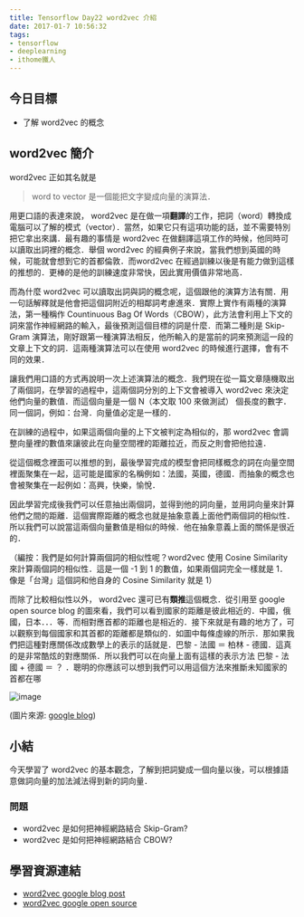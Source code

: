 ```yaml
---
title: Tensorflow Day22 word2vec 介紹
date: 2017-01-7 10:56:32
tags:
- tensorflow
- deeplearning
- ithome鐵人
---
```


## 今日目標

- 了解 word2vec 的概念

<!--more-->

## word2vec 簡介

word2vec 正如其名就是 

> word to vector 是一個能把文字變成向量的演算法．

用更口語的表達來說，
word2vec 是在做一項**翻譯**的工作，把詞（word）轉換成電腦可以了解的模式（vector）．當然，如果它只有這項功能的話，並不需要特別把它拿出來講．最有趣的事情是 word2vec 在做翻譯這項工作的時候，他同時可以讀取出詞裡的概念．舉個 word2vec 的經典例子來說，當我們想到英國的時候，可能就會想到它的首都倫敦．而word2vec
在經過訓練以後是有能力做到這樣的推想的．更棒的是他的訓練速度非常快，因此實用價值非常地高．

而為什麼 word2vec 可以讀取出詞與詞的概念呢，這個跟他的演算方法有關．用一句話解釋就是他會把這個詞附近的相鄰詞考慮進來．實際上實作有兩種的演算法，第一種稱作 Countinuous Bag Of Words（CBOW），此方法會利用上下文的詞來當作神經網路的輸入，最後預測這個目標的詞是什麼．而第二種則是 Skip-Gram 演算法，剛好跟第一種演算法相反，他所輸入的是當前的詞來預測這一段的文章上下文的詞．這兩種演算法可以在使用 word2vec 的時候進行選擇，會有不同的效果．


讓我們用口語的方式再說明一次上述演算法的概念．我們現在從一篇文章隨機取出了兩個詞，在學習的過程中，這兩個詞分別的上下文會被導入 word2vec 來決定他們向量的數值．而這個向量是一個 N（本文取 100 來做測試） 個長度的數字．同一個詞，例如：台灣．向量值必定是一樣的．

在訓練的過程中，如果這兩個向量的上下文被判定為相似的，那 word2vec 會調整向量裡的數值來讓彼此在向量空間裡的距離拉近，而反之則會把他拉遠．

從這個概念裡面可以推想的到，最後學習完成的模型會把同樣概念的詞在向量空間裡面聚集在一起，這可能是國家的名稱例如：法國，英國，德國．而抽象的概念也會被聚集在一起例如：高興，快樂，愉悅．

因此學習完成後我們可以任意抽出兩個詞，並得到他的詞向量，並用詞向量來計算他們之間的距離．這個實際距離的概念也就是抽象意義上面他們兩個詞的相似性．所以我們可以說當這兩個向量數值是相似的時候．他在抽象意義上面的關係是很近的．

（編按：我們是如何計算兩個詞的相似性呢？word2vec 使用 Cosine Similarity 來計算兩個詞的相似性．這是一個 -1 到 1 的數值，如果兩個詞完全一樣就是 1．像是「台灣」這個詞和他自身的 Cosine Similarity 就是 1）

而除了比較相似性以外， word2vec 還可已有**類推**這個概念．從引用至 google open source blog 的圖來看，我們可以看到國家的距離是彼此相近的．中國，俄國，日本．．．等．而相對應首都的距離也是相近的．接下來就是有趣的地方了，可以觀察到每個國家和其首都的距離都是類似的．如圖中每條虛線的所示．那如果我們把這種對應關係改成數學上的表示的話就是．巴黎 - 法國 ＝ 柏林 - 德國．這真的是非常酷炫的對應關係．所以我們可以在向量上面有這樣的表示方法 巴黎 - 法國 + 德國 ＝ ？ ．聰明的你應該可以想到我們可以用這個方法來推斷未知國家的首都在哪

![image](https://github.com/c1mone/Tensorflow-101/blob/master/notebooks/images/12_word2vec/word2vec_example.gif?raw=true)

(圖片來源: [google blog](https://opensource.googleblog.com/2013/08/learning-meaning-behind-words.html))

## 小結

今天學習了 word2vec 的基本觀念，了解到把詞變成一個向量以後，可以根據語意做詞向量的加法減法得到新的詞向量．

### 問題

- word2vec 是如何把神經網路結合 Skip-Gram?
- word2vec 是如何把神經網路結合 CBOW?

## 學習資源連結

- [word2vec google blog post](https://opensource.googleblog.com/2013/08/learning-meaning-behind-words.html)
- [word2vec google open source](https://code.google.com/archive/p/word2vec/)